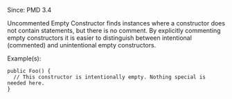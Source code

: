 Since: PMD 3.4

Uncommented Empty Constructor finds instances where a constructor does not
contain statements, but there is no comment. By explicitly commenting empty
constructors it is easier to distinguish between intentional (commented)
and unintentional empty constructors.

Example(s):
```
public Foo() {
  // This constructor is intentionally empty. Nothing special is needed here.
}
```
